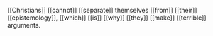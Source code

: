 [[Christians]] [[cannot]] [[separate]] themselves [[from]] [[their]] [[epistemology]], [[which]] [[is]] [[why]] [[they]] [[make]] [[terrible]] arguments.